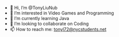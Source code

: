 - 👋 Hi, I’m @TonyLiuNub
- 👀 I’m interested in Video Games and Programming
- 🌱 I’m currently learning Java
- 💞️ I’m looking to collaborate on Coding
- 📫 How to reach me: tonyl72@nycstudents.net

<!---
TonyLiuNub/TonyLiuNub is a ✨ special ✨ repository because its `README.md` (this file) appears on your GitHub profile.
You can click the Preview link to take a look at your changes.
--->
